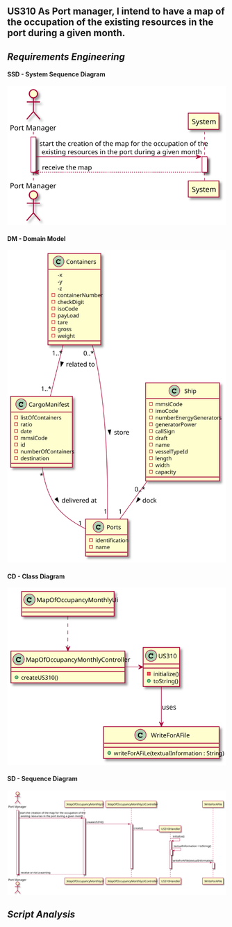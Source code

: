 ## US310 As Port manager, I intend to have a map of the occupation of the existing resources in the port during a given month.

## *Requirements Engineering*
#### SSD - System Sequence Diagram
![SSD_US310](US310_SSD.svg)
#### DM - Domain Model
![DM_US310](US310_DM.svg)
#### CD - Class Diagram
![CD_US310](US310_CD.svg)
#### SD - Sequence Diagram
![SD_US310](US310_SD.svg)

## *Script Analysis*